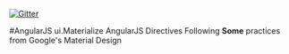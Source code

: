 [![Gitter](https://badges.gitter.im/Join%20Chat.svg)](https://gitter.im/joelcoxokc/ui-materialize?utm_source=badge&utm_medium=badge&utm_campaign=pr-badge&utm_content=badge)

#AngularJS ui.Materialize
AngularJS Directives Following **Some** practices from Google's Material Design




